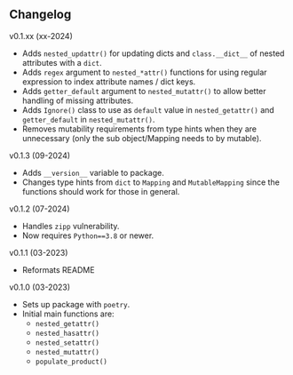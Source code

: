 Changelog
--------

v0.1.xx (xx-2024)

 - Adds `nested_updattr()` for updating dicts and `class.__dict__` of 
   nested attributes with a `dict`.
 - Adds `regex` argument to `nested_*attr()` functions for using 
   regular expression to index attribute names / dict keys.
 - Adds `getter_default` argument to `nested_mutattr()` to allow 
   better handling of missing attributes.
 - Adds `Ignore()` class to use as `default` value in `nested_getattr()`
   and `getter_default` in `nested_mutattr()`.
 - Removes mutability requirements from type hints when they are
   unnecessary (only the sub object/Mapping needs to by mutable).

v0.1.3 (09-2024)

 - Adds `__version__` variable to package.
 - Changes type hints from `dict` to `Mapping` and `MutableMapping` 
   since the functions should work for those in general. 

v0.1.2 (07-2024)
 - Handles `zipp` vulnerability.
 - Now requires `Python==3.8` or newer.

v0.1.1 (03-2023)
 - Reformats README

v0.1.0 (03-2023)
 - Sets up package with `poetry`.
 - Initial main functions are: 
    - `nested_getattr()`
    - `nested_hasattr()`
    - `nested_setattr()`
    - `nested_mutattr()`
    - `populate_product()`
